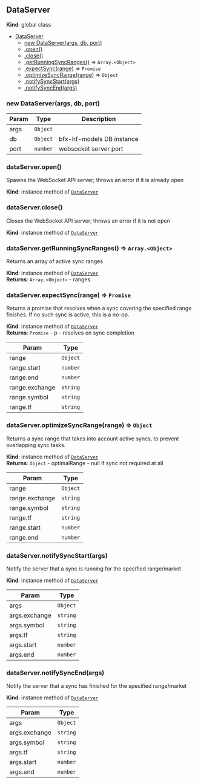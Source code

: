 <a name="DataServer"></a>

## DataServer
**Kind**: global class  

* [DataServer](#DataServer)
    * [new DataServer(args, db, port)](#new_DataServer_new)
    * [.open()](#DataServer+open)
    * [.close()](#DataServer+close)
    * [.getRunningSyncRanges()](#DataServer+getRunningSyncRanges) ⇒ <code>Array.&lt;Object&gt;</code>
    * [.expectSync(range)](#DataServer+expectSync) ⇒ <code>Promise</code>
    * [.optimizeSyncRange(range)](#DataServer+optimizeSyncRange) ⇒ <code>Object</code>
    * [.notifySyncStart(args)](#DataServer+notifySyncStart)
    * [.notifySyncEnd(args)](#DataServer+notifySyncEnd)

<a name="new_DataServer_new"></a>

### new DataServer(args, db, port)

| Param | Type | Description |
| --- | --- | --- |
| args | <code>Object</code> |  |
| db | <code>Object</code> | bfx-hf-models DB instance |
| port | <code>number</code> | websocket server port |

<a name="DataServer+open"></a>

### dataServer.open()
Spawns the WebSocket API server; throws an error if it is already open

**Kind**: instance method of [<code>DataServer</code>](#DataServer)  
<a name="DataServer+close"></a>

### dataServer.close()
Closes the WebSocket API server; throws an error if it is not open

**Kind**: instance method of [<code>DataServer</code>](#DataServer)  
<a name="DataServer+getRunningSyncRanges"></a>

### dataServer.getRunningSyncRanges() ⇒ <code>Array.&lt;Object&gt;</code>
Returns an array of active sync ranges

**Kind**: instance method of [<code>DataServer</code>](#DataServer)  
**Returns**: <code>Array.&lt;Object&gt;</code> - ranges  
<a name="DataServer+expectSync"></a>

### dataServer.expectSync(range) ⇒ <code>Promise</code>
Returns a promise that resolves when a sync covering the specified range
finishes. If no such sync is active, this is a no-op.

**Kind**: instance method of [<code>DataServer</code>](#DataServer)  
**Returns**: <code>Promise</code> - p - resolves on sync completion  

| Param | Type |
| --- | --- |
| range | <code>Object</code> | 
| range.start | <code>number</code> | 
| range.end | <code>number</code> | 
| range.exchange | <code>string</code> | 
| range.symbol | <code>string</code> | 
| range.tf | <code>string</code> | 

<a name="DataServer+optimizeSyncRange"></a>

### dataServer.optimizeSyncRange(range) ⇒ <code>Object</code>
Returns a sync range that takes into account active syncs, to prevent
overlapping sync tasks.

**Kind**: instance method of [<code>DataServer</code>](#DataServer)  
**Returns**: <code>Object</code> - optimalRange - null if sync not required at all  

| Param | Type |
| --- | --- |
| range | <code>Object</code> | 
| range.exchange | <code>string</code> | 
| range.symbol | <code>string</code> | 
| range.tf | <code>string</code> | 
| range.start | <code>number</code> | 
| range.end | <code>number</code> | 

<a name="DataServer+notifySyncStart"></a>

### dataServer.notifySyncStart(args)
Notify the server that a sync is running for the specified range/market

**Kind**: instance method of [<code>DataServer</code>](#DataServer)  

| Param | Type |
| --- | --- |
| args | <code>Object</code> | 
| args.exchange | <code>string</code> | 
| args.symbol | <code>string</code> | 
| args.tf | <code>string</code> | 
| args.start | <code>number</code> | 
| args.end | <code>number</code> | 

<a name="DataServer+notifySyncEnd"></a>

### dataServer.notifySyncEnd(args)
Notify the server that a sync has finished for the specified range/market

**Kind**: instance method of [<code>DataServer</code>](#DataServer)  

| Param | Type |
| --- | --- |
| args | <code>Object</code> | 
| args.exchange | <code>string</code> | 
| args.symbol | <code>string</code> | 
| args.tf | <code>string</code> | 
| args.start | <code>number</code> | 
| args.end | <code>number</code> | 

